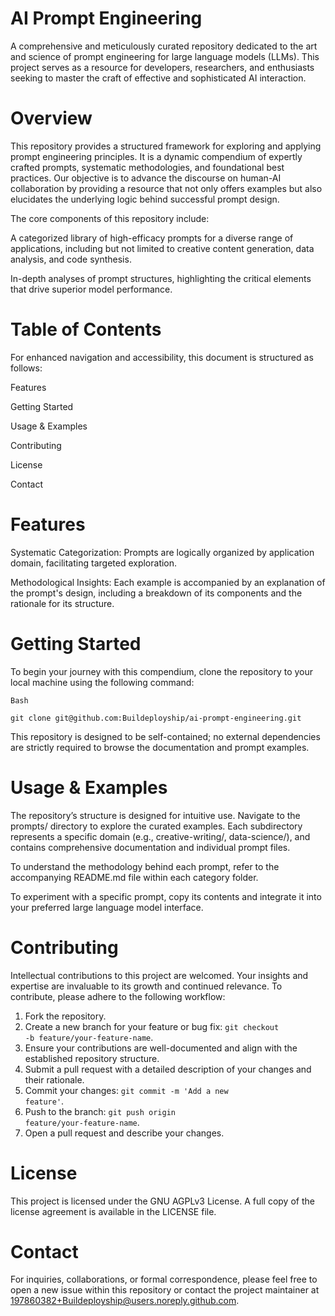 # AI Prompt Engineering

A comprehensive and meticulously curated repository dedicated to the art and science of prompt engineering for large language models (LLMs). This project serves as a resource for developers, researchers, and enthusiasts seeking to master the craft of effective and sophisticated AI interaction.

# Overview

This repository provides a structured framework for exploring and applying prompt engineering principles. It is a dynamic compendium of expertly crafted prompts, systematic methodologies, and foundational best practices. Our objective is to advance the discourse on human-AI collaboration by providing a resource that not only offers examples but also elucidates the underlying logic behind successful prompt design.

The core components of this repository include:

A categorized library of high-efficacy prompts for a diverse range of applications, including but not limited to creative content generation, data analysis, and code synthesis.

In-depth analyses of prompt structures, highlighting the critical elements that drive superior model performance.

# Table of Contents

For enhanced navigation and accessibility, this document is structured as follows:

Features

Getting Started

Usage & Examples

Contributing

License

Contact

# Features

Systematic Categorization: Prompts are logically organized by application domain, facilitating targeted exploration.

Methodological Insights: Each example is accompanied by an explanation of the prompt's design, including a breakdown of its components and the rationale for its structure.

# Getting Started

To begin your journey with this compendium, clone the repository to your local machine using the following command:

```
Bash

git clone git@github.com:Buildeployship/ai-prompt-engineering.git
```

This repository is designed to be self-contained; no external dependencies are strictly required to browse the documentation and prompt examples.

# Usage & Examples

The repository’s structure is designed for intuitive use. Navigate to the prompts/ directory to explore the curated examples. Each subdirectory represents a specific domain (e.g., creative-writing/, data-science/), and contains comprehensive documentation and individual prompt files.

To understand the methodology behind each prompt, refer to the accompanying README.md file within each category folder.

To experiment with a specific prompt, copy its contents and integrate it into your preferred large language model interface.

# Contributing

Intellectual contributions to this project are welcomed. Your insights and expertise are invaluable to its growth and continued relevance. To contribute, please adhere to the following workflow:

1. Fork the repository.
2. Create a new branch for your feature or bug fix: <code>git checkout -b feature/your-feature-name</code>.
3. Ensure your contributions are well-documented and align with the established repository structure.
4. Submit a pull request with a detailed description of your changes and their rationale.
5. Commit your changes: <code>git commit -m 'Add a new feature'</code>.
6. Push to the branch: <code>git push origin feature/your-feature-name</code>.
7. Open a pull request and describe your changes.


# License

This project is licensed under the GNU AGPLv3 License. A full copy of the license agreement is available in the LICENSE file.

# Contact

For inquiries, collaborations, or formal correspondence, please feel free to open a new issue within this repository or contact the project maintainer at 197860382+Buildeployship@users.noreply.github.com.